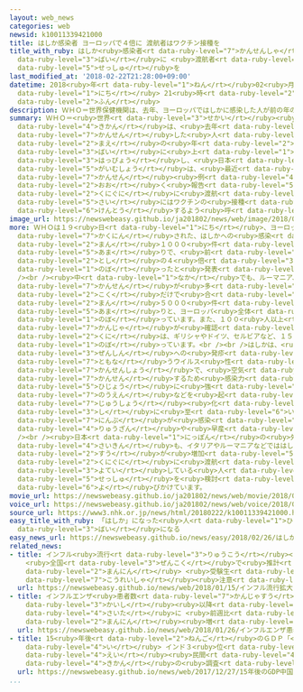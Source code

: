 ```yaml
---
layout: web_news
categories: web
newsid: k10011339421000
title: はしか感染者 ヨーロッパで４倍に 渡航者はワクチン接種を
title_with_ruby: はしか<ruby>感染者<rt data-ruby-level="7">かんせんしゃ</rt></ruby> ヨーロッパで４<ruby>倍<rt
  data-ruby-level="3">ばい</rt></ruby>に <ruby>渡航者<rt data-ruby-level="7">とこうしゃ</rt></ruby>はワクチン<ruby>接種<rt
  data-ruby-level="5">せっしゅ</rt></ruby>を
last_modified_at: '2018-02-22T21:28:00+09:00'
datetime: 2018<ruby>年<rt data-ruby-level="1">ねん</rt></ruby>02<ruby>月<rt data-ruby-level="1">がつ</rt></ruby>22<ruby>日<rt
  data-ruby-level="1">にち</rt></ruby> 21<ruby>時<rt data-ruby-level="2">じ</rt></ruby>28<ruby>分<rt
  data-ruby-level="2">ふん</rt></ruby>
description: ＷＨＯ＝世界保健機関は、去年、ヨーロッパではしかに感染した人が前の年の４倍に上ったと発表し、日本の外務省は、最近もイタリアやルーマニアなどでは、はしかの感染例が多く報告されているとして、こうした国々に渡航する際にはワクチンの接種を検討するよう呼びかけています。
summary: ＷＨＯ＝<ruby>世界<rt data-ruby-level="3">せかい</rt></ruby><ruby>保健<rt data-ruby-level="5">ほけん</rt></ruby><ruby>機関<rt
  data-ruby-level="4">きかん</rt></ruby>は、<ruby>去年<rt data-ruby-level="3">きょねん</rt></ruby>、ヨーロッパではしかに<ruby>感染<rt
  data-ruby-level="7">かんせん</rt></ruby>した<ruby>人<rt data-ruby-level="1">ひと</rt></ruby>が<ruby>前<rt
  data-ruby-level="2">まえ</rt></ruby>の<ruby>年<rt data-ruby-level="2">とし</rt></ruby>の４<ruby>倍<rt
  data-ruby-level="3">ばい</rt></ruby>に<ruby>上<rt data-ruby-level="1">のぼ</rt></ruby>ったと<ruby>発表<rt
  data-ruby-level="3">はっぴょう</rt></ruby>し、<ruby>日本<rt data-ruby-level="1">にっぽん</rt></ruby>の<ruby>外務省<rt
  data-ruby-level="5">がいむしょう</rt></ruby>は、<ruby>最近<rt data-ruby-level="4">さいきん</rt></ruby>もイタリアやルーマニアなどでは、はしかの<ruby>感染<rt
  data-ruby-level="7">かんせん</rt></ruby><ruby>例<rt data-ruby-level="4">れい</rt></ruby>が<ruby>多<rt
  data-ruby-level="2">おお</rt></ruby>く<ruby>報告<rt data-ruby-level="5">ほうこく</rt></ruby>されているとして、こうした<ruby>国々<rt
  data-ruby-level="2">くにぐに</rt></ruby>に<ruby>渡航<rt data-ruby-level="7">とこう</rt></ruby>する<ruby>際<rt
  data-ruby-level="5">さい</rt></ruby>にはワクチンの<ruby>接種<rt data-ruby-level="5">せっしゅ</rt></ruby>を<ruby>検討<rt
  data-ruby-level="6">けんとう</rt></ruby>するよう<ruby>呼<rt data-ruby-level="6">よ</rt></ruby>びかけています。
image_url: https://newswebeasy.github.io/ja201802/news/web/image/2018/02/22/K10011339421_1802230656_1802230704_01_03.jpg
more: ＷＨＯは１９<ruby>日<rt data-ruby-level="1">にち</rt></ruby>、ヨーロッパで<ruby>去年<rt data-ruby-level="3">きょねん</rt></ruby><ruby>確認<rt
  data-ruby-level="7">かくにん</rt></ruby>された、はしかへの<ruby>感染<rt data-ruby-level="7">かんせん</rt></ruby>は２<ruby>万<rt
  data-ruby-level="2">まん</rt></ruby>１０００<ruby>件<rt data-ruby-level="5">けん</rt></ruby><ruby>余<rt
  data-ruby-level="5">あま</rt></ruby>りで、<ruby>前<rt data-ruby-level="2">まえ</rt></ruby>の<ruby>年<rt
  data-ruby-level="2">とし</rt></ruby>の４<ruby>倍<rt data-ruby-level="3">ばい</rt></ruby>に<ruby>上<rt
  data-ruby-level="1">のぼ</rt></ruby>ったと<ruby>発表<rt data-ruby-level="3">はっぴょう</rt></ruby>しました。<br
  /><br /><ruby>中<rt data-ruby-level="1">なか</rt></ruby>でも、ルーマニア、イタリア、ウクライナでの<ruby>感染<rt
  data-ruby-level="7">かんせん</rt></ruby>が<ruby>多<rt data-ruby-level="2">おお</rt></ruby>く、この３か<ruby>国<rt
  data-ruby-level="2">こく</rt></ruby>だけで<ruby>合<rt data-ruby-level="2">あ</rt></ruby>わせて１<ruby>万<rt
  data-ruby-level="2">まん</rt></ruby>５０００<ruby>件<rt data-ruby-level="5">けん</rt></ruby><ruby>余<rt
  data-ruby-level="5">あま</rt></ruby>りと、ヨーロッパ<ruby>全体<rt data-ruby-level="3">ぜんたい</rt></ruby>の７２％に<ruby>上<rt
  data-ruby-level="1">のぼ</rt></ruby>っています。また、１００<ruby>人以上<rt data-ruby-level="4">にんいじょう</rt></ruby>の<ruby>患者<rt
  data-ruby-level="7">かんじゃ</rt></ruby>が<ruby>確認<rt data-ruby-level="7">かくにん</rt></ruby>された<ruby>国<rt
  data-ruby-level="2">くに</rt></ruby>は、ギリシャやドイツ、セルビアなど、１５か<ruby>国<rt data-ruby-level="2">こく</rt></ruby>に<ruby>上<rt
  data-ruby-level="1">のぼ</rt></ruby>っています。<br /><br />はしかは、<ruby>発熱<rt data-ruby-level="4">はつねつ</rt></ruby>や、<ruby>全身<rt
  data-ruby-level="3">ぜんしん</rt></ruby>への<ruby>発疹<rt data-ruby-level="7">はっしん</rt></ruby>が<ruby>伴<rt
  data-ruby-level="7">ともな</rt></ruby>うウイルス<ruby>性<rt data-ruby-level="5">せい</rt></ruby>の<ruby>感染症<rt
  data-ruby-level="7">かんせんしょう</rt></ruby>で、<ruby>空気<rt data-ruby-level="1">くうき</rt></ruby><ruby>感染<rt
  data-ruby-level="7">かんせん</rt></ruby>するため<ruby>感染力<rt data-ruby-level="7">かんせんりょく</rt></ruby>が<ruby>非常<rt
  data-ruby-level="5">ひじょう</rt></ruby>に<ruby>強<rt data-ruby-level="2">つよ</rt></ruby>く、<ruby>脳炎<rt
  data-ruby-level="7">のうえん</rt></ruby>などを<ruby>起<rt data-ruby-level="3">お</rt></ruby>こして<ruby>重症<rt
  data-ruby-level="7">じゅうしょう</rt></ruby><ruby>化<rt data-ruby-level="3">か</rt></ruby>し、<ruby>死<rt
  data-ruby-level="3">し</rt></ruby>に<ruby>至<rt data-ruby-level="6">いた</rt></ruby>ることもあります。また、<ruby>妊婦<rt
  data-ruby-level="7">にんぷ</rt></ruby>が<ruby>感染<rt data-ruby-level="7">かんせん</rt></ruby>すると、<ruby>流産<rt
  data-ruby-level="4">りゅうざん</rt></ruby>や<ruby>早産<rt data-ruby-level="4">そうざん</rt></ruby>のおそれもあります。<br
  /><br /><ruby>日本<rt data-ruby-level="1">にっぽん</rt></ruby>の<ruby>外務省<rt data-ruby-level="5">がいむしょう</rt></ruby>は、<ruby>最近<rt
  data-ruby-level="4">さいきん</rt></ruby>も、イタリアやルーマニアなどでははしかの<ruby>報告<rt data-ruby-level="5">ほうこく</rt></ruby><ruby>数<rt
  data-ruby-level="2">すう</rt></ruby>が<ruby>増加<rt data-ruby-level="5">ぞうか</rt></ruby>しているとして、こうした<ruby>国々<rt
  data-ruby-level="2">くにぐに</rt></ruby>に<ruby>渡航<rt data-ruby-level="7">とこう</rt></ruby>を<ruby>予定<rt
  data-ruby-level="3">よてい</rt></ruby>している<ruby>人<rt data-ruby-level="1">ひと</rt></ruby>は、ワクチンの<ruby>接種<rt
  data-ruby-level="5">せっしゅ</rt></ruby>を<ruby>検討<rt data-ruby-level="6">けんとう</rt></ruby>するよう<ruby>呼<rt
  data-ruby-level="6">よ</rt></ruby>びかけています。
movie_url: https://newswebeasy.github.io/ja201802/news/web/movie/2018/02/22/k10011339421_201802230656_201802230704.mp4
voice_url: https://newswebeasy.github.io/ja201802/news/web/voice/2018/02/22/k10011339421_201802230656_201802230704.mp3
source_url: https://www3.nhk.or.jp/news/html/20180222/k10011339421000.html
easy_title_with_ruby: 「はしか」になった<ruby>人<rt data-ruby-level="1">ひと</rt></ruby>がヨーロッパで４<ruby>倍<rt
  data-ruby-level="3">ばい</rt></ruby>になる
easy_news_url: https://newswebeasy.github.io/news/easy/2018/02/26/はしかになった人がヨーロッパで4倍になる
related_news:
- title: インフル<ruby>流行<rt data-ruby-level="3">りゅうこう</rt></ruby><ruby>拡大<rt data-ruby-level="6">かくだい</rt></ruby>
    <ruby>全国<rt data-ruby-level="3">ぜんこく</rt></ruby>で<ruby>推計<rt data-ruby-level="6">すいけい</rt></ruby>124<ruby>万人<rt
    data-ruby-level="2">まんにん</rt></ruby> <ruby>受験生<rt data-ruby-level="4">じゅけんせい</rt></ruby>や<ruby>高齢者<rt
    data-ruby-level="7">こうれいしゃ</rt></ruby><ruby>注意<rt data-ruby-level="3">ちゅうい</rt></ruby>
  url: https://newswebeasy.github.io/news/web/2018/01/15/インフル流行拡大-全国で推計124万人-受験生や高齢者注意
- title: インフルエンザ<ruby>患者数<rt data-ruby-level="7">かんじゃすう</rt></ruby> <ruby>統計<rt data-ruby-level="5">とうけい</rt></ruby><ruby>開始<rt
    data-ruby-level="3">かいし</rt></ruby><ruby>以降<rt data-ruby-level="6">いこう</rt></ruby><ruby>最多<rt
    data-ruby-level="4">さいた</rt></ruby>に <ruby>前週比<rt data-ruby-level="5">ぜんしゅうひ</rt></ruby>112<ruby>万人<rt
    data-ruby-level="2">まんにん</rt></ruby><ruby>増<rt data-ruby-level="5">ぞう</rt></ruby>
  url: https://newswebeasy.github.io/news/web/2018/01/26/インフルエンザ患者数-統計開始以降最多に-前週比112万人増
- title: 15<ruby>年後<rt data-ruby-level="2">ねんご</rt></ruby>のＧＤＰ「<ruby>中国<rt data-ruby-level="2">ちゅうごく</rt></ruby>１<ruby>位<rt
    data-ruby-level="4">い</rt></ruby> インド３<ruby>位<rt data-ruby-level="4">い</rt></ruby>」<ruby>英<rt
    data-ruby-level="4">えい</rt></ruby><ruby>民間<rt data-ruby-level="4">みんかん</rt></ruby><ruby>機関<rt
    data-ruby-level="4">きかん</rt></ruby>の<ruby>調査<rt data-ruby-level="5">ちょうさ</rt></ruby>
  url: https://newswebeasy.github.io/news/web/2017/12/27/15年後のGDP中国1位-インド3位英民間機関の調査
...
```

